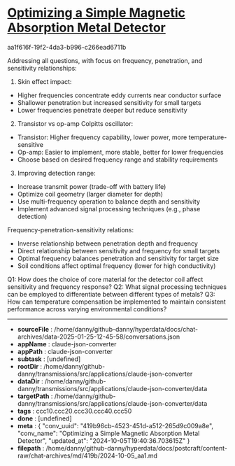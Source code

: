 # [Optimizing a Simple Magnetic Absorption Metal Detector](https://claude.ai/chat/419b96cb-4523-451d-a512-265d9c009a8e)

aa1f616f-19f2-4da3-b996-c266ead6711b

 Addressing all questions, with focus on frequency, penetration, and sensitivity relationships:

1. Skin effect impact:
- Higher frequencies concentrate eddy currents near conductor surface
- Shallower penetration but increased sensitivity for small targets
- Lower frequencies penetrate deeper but reduce sensitivity

2. Transistor vs op-amp Colpitts oscillator:
- Transistor: Higher frequency capability, lower power, more temperature-sensitive
- Op-amp: Easier to implement, more stable, better for lower frequencies
- Choose based on desired frequency range and stability requirements

3. Improving detection range:
- Increase transmit power (trade-off with battery life)
- Optimize coil geometry (larger diameter for depth)
- Use multi-frequency operation to balance depth and sensitivity
- Implement advanced signal processing techniques (e.g., phase detection)

Frequency-penetration-sensitivity relations:
- Inverse relationship between penetration depth and frequency
- Direct relationship between sensitivity and frequency for small targets
- Optimal frequency balances penetration and sensitivity for target size
- Soil conditions affect optimal frequency (lower for high conductivity)

Q1: How does the choice of core material for the detector coil affect sensitivity and frequency response?
Q2: What signal processing techniques can be employed to differentiate between different types of metals?
Q3: How can temperature compensation be implemented to maintain consistent performance across varying environmental conditions?

---

* **sourceFile** : /home/danny/github-danny/hyperdata/docs/chat-archives/data-2025-01-25-12-45-58/conversations.json
* **appName** : claude-json-converter
* **appPath** : claude-json-converter
* **subtask** : [undefined]
* **rootDir** : /home/danny/github-danny/transmissions/src/applications/claude-json-converter
* **dataDir** : /home/danny/github-danny/transmissions/src/applications/claude-json-converter/data
* **targetPath** : /home/danny/github-danny/transmissions/src/applications/claude-json-converter/data
* **tags** : ccc10.ccc20.ccc30.ccc40.ccc50
* **done** : [undefined]
* **meta** : {
  "conv_uuid": "419b96cb-4523-451d-a512-265d9c009a8e",
  "conv_name": "Optimizing a Simple Magnetic Absorption Metal Detector",
  "updated_at": "2024-10-05T19:40:36.703615Z"
}
* **filepath** : /home/danny/github-danny/hyperdata/docs/postcraft/content-raw/chat-archives/md/419b/2024-10-05_aa1.md